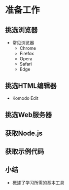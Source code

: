 # 准备工作
## 挑选浏览器
- 常见浏览器
    - Chrome
    - Firefox
    - Opera
    - Safari
    - Edge
## 挑选HTML编辑器
- Komodo Edit
## 挑选Web服务器
## 获取Node.js
## 获取示例代码
## 小结
- 概述了学习所需的基本工具